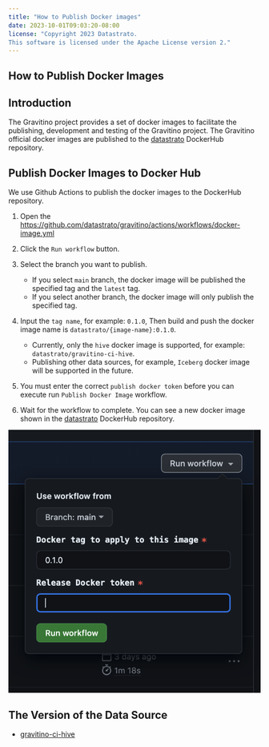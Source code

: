```yaml
---
title: "How to Publish Docker images"
date: 2023-10-01T09:03:20-08:00
license: "Copyright 2023 Datastrato.
This software is licensed under the Apache License version 2."
---
```


## How to Publish Docker Images

## Introduction

The Gravitino project provides a set of docker images to facilitate the publishing, development and testing of the Gravitino project.
The Gravitino official docker images are published to the [datastrato](https://hub.docker.com/u/datastrato) DockerHub repository.

## Publish Docker Images to Docker Hub

We use Github Actions to publish the docker images to the DockerHub repository.

1. Open the <https://github.com/datastrato/gravitino/actions/workflows/docker-image.yml>
2. Click the `Run workflow` button.
3. Select the branch you want to publish.

   + If you select `main` branch, the docker image will be published the specified tag and the `latest` tag.
   + If you select another branch, the docker image will only publish the specified tag.

4. Input the `tag name`, for example: `0.1.0`, Then build and push the docker image name is `datastrato/{image-name}:0.1.0`.

   + Currently, only the `hive` docker image is supported, for example: `datastrato/gravitino-ci-hive`.
   + Publishing other data sources, for example, `Iceberg` docker image will be supported in the future.

5. You must enter the correct `publish docker token` before you can execute run `Publish Docker Image` workflow.
6. Wait for the workflow to complete. You can see a new docker image shown in the [datastrato](https://hub.docker.com/u/datastrato) DockerHub repository.

![Publish Docker Image](assets/publish-docker-image.png)

## The Version of the Data Source

+ [gravitino-ci-hive](../dev/docker/hive/README.md)
